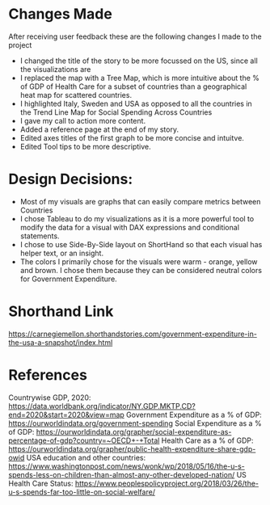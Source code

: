 
# Changes Made

After receiving user feedback these are the following changes I made to the project
  - I changed the title of the story to be more focussed on the US, since all the visualizations are 
  - I replaced the map with a Tree Map, which is more intuitive about the % of GDP of Health Care for a subset of countries than a geographical heat map for scattered countries.
  - I highlighted Italy, Sweden and USA as opposed to all the countries in the Trend Line Map for Social Spending Across Countries
  - I gave my call to action more content.
  - Added a reference page at the end of my story.
  - Edited axes titles of the first graph to be more concise and intuitve.
  - Edited Tool tips to be more descriptive.
  
 
 # Design Decisions:
 
 - Most of my visuals are graphs that can easily compare  metrics between Countries
 - I chose Tableau to do my visualizations as it is a more powerful tool to modify the data for a visual with DAX expressions and conditional statements.
 - I chose to use Side-By-Side layout on ShortHand so that each visual has helper text, or an insight.
 - The colors I primarily chose for the visuals were warm - orange, yellow and brown. I chose them because they can be considered neutral colors for Government   Expenditure.

# Shorthand Link
https://carnegiemellon.shorthandstories.com/government-expenditure-in-the-usa-a-snapshot/index.html

<script src="https://carnegiemellon.shorthandstories.com/government-expenditure-in-the-usa-a-snapshot/embed.js"></script>

# References 

Countrywise GDP, 2020: https://data.worldbank.org/indicator/NY.GDP.MKTP.CD?end=2020&start=2020&view=map
Government Expenditure as a % of GDP: https://ourworldindata.org/government-spending 
Social Expenditure as a % of GDP: https://ourworldindata.org/grapher/social-expenditure-as-percentage-of-gdp?country=~OECD+-+Total
Health Care as a % of GDP: https://ourworldindata.org/grapher/public-health-expenditure-share-gdp-owid 
USA education and other countries: https://www.washingtonpost.com/news/wonk/wp/2018/05/16/the-u-s-spends-less-on-children-than-almost-any-other-developed-nation/
US Health Care Status: https://www.peoplespolicyproject.org/2018/03/26/the-u-s-spends-far-too-little-on-social-welfare/




